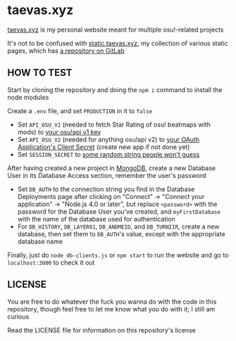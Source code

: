# taevas.xyz

[taevas.xyz](https://taevas.xyz) is my personal website meant for multiple osu!-related projects

It's not to be confused with [static.taevas.xyz](https://static.taevas.xyz), my collection of various static pages, which has [a repository on GitLab](https://gitlab.com/TTTaevas/static.taevas.xyz)

## HOW TO TEST

Start by cloning the repository and doing the `npm i` command to install the node modules

Create a `.env` file, and set `PRODUCTION` in it to `false`

* Set `API_OSU_V1` (needed to fetch Star Rating of osu! beatmaps with mods) to [your osu!api v1 key](https://osu.ppy.sh/p/api)
* Set `API_OSU_V2` (needed for anything osu!api v2) to [your OAuth Application's Client Secret](https://osu.ppy.sh/home/account/edit) (create new app if not done yet)
* Set `SESSION_SECRET` to [some random string people won't guess](https://stackoverflow.com/questions/5343131/what-is-the-sessions-secret-option)

After having created a new project in [MongoDB](https://cloud.mongodb.com), create a new Database User in its Database Access section, remember the user's password

* Set `DB_AUTH` to the connection string you find in the Database Deployments page after clicking on "Connect" -> "Connect your application" -> "Node.js 4.0 or later", but replace `<password>` with the password for the Database User you've created, and `myFirstDatabase` with the name of the database used for authentication
* For `DB_HISTORY`, `DB_LAYER01`, `DB_ANDMEID`, and `DB_TURNIIR`, create a new database, then set them to `DB_AUTH`'s value, except with the appropriate database name 

Finally, just do `node db-clients.js` or `npm start` to run the website and go to `localhost:3000` to check it out

## LICENSE

You are free to do whatever the fuck you wanna do with the code in this repository, though feel free to let me know what you do with it; I still am curious

Read the LICENSE file for information on this repository's license
